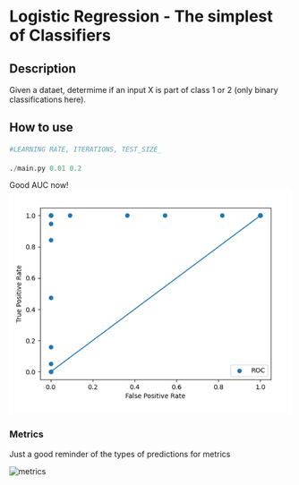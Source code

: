 # Logistic Regression - The simplest of Classifiers

## Description
Given a dataet, determime if an input X is part of class 1 or 2 (only binary classifications here).

## How to use
```python
#LEARNING RATE, ITERATIONS, TEST_SIZE_

./main.py 0.01 0.2 

```

Good AUC now!
![auc](https://github.com/dedsylva/ML/blob/main/images/auc.png)


### Metrics

Just a good reminder of the types of predictions for metrics

![metrics](https://github.com/dedsylva/ML/blob/main/images/metrics.svg)
